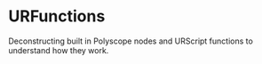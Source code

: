 # URFunctions
Deconstructing built in Polyscope nodes and URScript functions to understand how
they work. 
